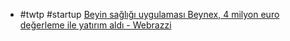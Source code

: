 - #twtp #startup [Beyin sağlığı uygulaması Beynex, 4 milyon euro değerleme ile yatırım aldı - Webrazzi](https://webrazzi.com/2023/05/31/beyin-sagligi-uygulamasi-beynex-4-milyon-euro-degerleme-ile-yatirim-aldi/?utm_content=buffer32cc6&utm_medium=social&utm_source=twitter.com&utm_campaign=buffer)

